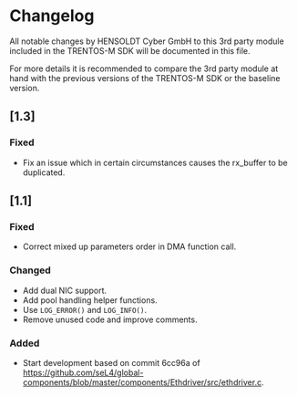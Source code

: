 # Changelog

All notable changes by HENSOLDT Cyber GmbH to this 3rd party module included in
the TRENTOS-M SDK will be documented in this file.

For more details it is recommended to compare the 3rd party module at hand with
the previous versions of the TRENTOS-M SDK or the baseline version.

## [1.3]

### Fixed

- Fix an issue which in certain circumstances causes the rx_buffer to be
duplicated.

## [1.1]

### Fixed

- Correct mixed up parameters order in DMA function call.

### Changed

- Add dual NIC support.
- Add pool handling helper functions.
- Use `LOG_ERROR()` and `LOG_INFO()`.
- Remove unused code and improve comments.

### Added

- Start development based on commit 6cc96a of
<https://github.com/seL4/global-components/blob/master/components/Ethdriver/src/ethdriver.c>.
